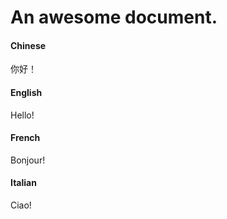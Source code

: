 # An awesome document.
<!-- tabs:start -->

#### **Chinese**

你好！

#### **English**

Hello!

#### **French**

Bonjour!

#### **Italian**

Ciao!

<!-- tabs:end -->